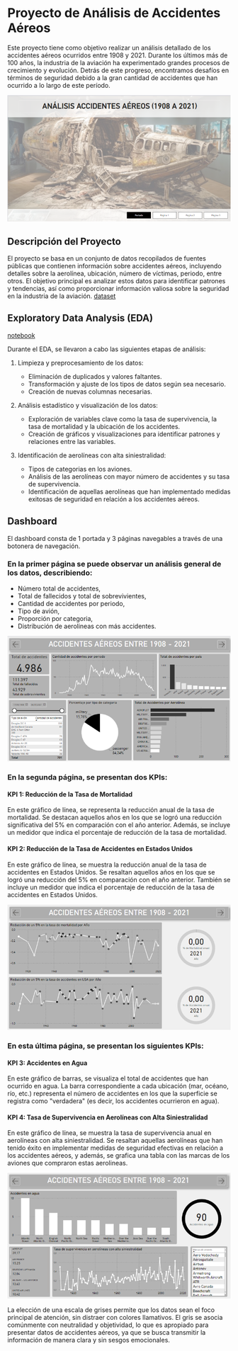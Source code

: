 # Proyecto de Análisis de Accidentes Aéreos

Este proyecto tiene como objetivo realizar un análisis detallado de los accidentes aéreos ocurridos entre 1908 y 2021. Durante los últimos más de 100 años, la industria de la aviación ha experimentado grandes procesos de crecimiento y evolución. Detrás de este progreso, encontramos desafíos en términos de seguridad debido a la gran cantidad de accidentes que han ocurrido a lo largo de este período.

![Logo](https://github.com/agusvaldes/PI2-accidentes-aereos/blob/main/Imagenes_dashboard/portada.png)

## Descripción del Proyecto

El proyecto se basa en un conjunto de datos recopilados de fuentes públicas que contienen información sobre accidentes aéreos, incluyendo detalles sobre la aerolínea, ubicación, número de víctimas, periodo, entre otros. El objetivo principal es analizar estos datos para identificar patrones y tendencias, así como proporcionar información valiosa sobre la seguridad en la industria de la aviación. 
[dataset](https://github.com/agusvaldes/PI2-accidentes-aereos/blob/main/AccidentesAviones.csv)

## Exploratory Data Analysis (EDA) 
[notebook](https://github.com/agusvaldes/PI2-accidentes-aereos/blob/main/PI_DataAnalytics.ipynb)

Durante el EDA, se llevaron a cabo las siguientes etapas de análisis:

1. Limpieza y preprocesamiento de los datos:
   - Eliminación de duplicados y valores faltantes.
   - Transformación y ajuste de los tipos de datos según sea necesario.
   - Creación de nuevas columnas necesarias.
   
2. Análisis estadístico y visualización de los datos:
   - Exploración de variables clave como la tasa de supervivencia, la tasa de mortalidad y la ubicación de los accidentes.
   - Creación de gráficos y visualizaciones para identificar patrones y relaciones entre las variables.

3. Identificación de aerolíneas con alta siniestralidad:
   - Tipos de categorias en los aviones.
   - Análisis de las aerolíneas con mayor número de accidentes y su tasa de supervivencia.
   - Identificación de aquellas aerolíneas que han implementado medidas exitosas de seguridad en relación a los accidentes aéreos.
   
## Dashboard

El dashboard consta de 1 portada y 3 páginas navegables a través de una botonera de navegación.

### En la primer página se puede observar un análisis general de los datos, describiendo:

* Número total de accidentes,
* Total de fallecidos y total de sobrevivientes,
* Cantidad de accidentes por periodo,
* Tipo de avión, 
* Proporción por categoria,
* Distribución de aerolineas con más accidentes.

![Logo](https://github.com/agusvaldes/PI2-accidentes-aereos/blob/main/Imagenes_dashboard/pag1.png)



### En la segunda página, se presentan dos KPIs:

#### KPI 1: Reducción de la Tasa de Mortalidad

En este gráfico de línea, se representa la reducción anual de la tasa de mortalidad. Se destacan aquellos años en los que se logró una reducción significativa del 5% en comparación con el año anterior. Además, se incluye un medidor que indica el porcentaje de reducción de la tasa de mortalidad.

#### KPI 2: Reducción de la Tasa de Accidentes en Estados Unidos

En este gráfico de línea, se muestra la reducción anual de la tasa de accidentes en Estados Unidos. Se resaltan aquellos años en los que se logró una reducción del 5% en comparación con el año anterior. También se incluye un medidor que indica el porcentaje de reducción de la tasa de accidentes en Estados Unidos.

![Logo](https://github.com/agusvaldes/PI2-accidentes-aereos/blob/main/Imagenes_dashboard/pag2.png)



### En esta última página, se presentan los siguientes KPIs:

#### KPI 3: Accidentes en Agua

En este gráfico de barras, se visualiza el total de accidentes que han ocurrido en agua. La barra correspondiente a cada ubicación (mar, océano, río, etc.) representa el número de accidentes en los que la superficie se registra como "verdadera" (es decir, los accidentes ocurrieron en agua).

#### KPI 4: Tasa de Supervivencia en Aerolíneas con Alta Siniestralidad

En este gráfico de línea, se muestra la tasa de supervivencia anual en aerolíneas con alta siniestralidad. Se resaltan aquellas aerolíneas que han tenido éxito en implementar medidas de seguridad efectivas en relación a los accidentes aéreos, y además, se grafica una tabla con las marcas de los aviones que compraron estas aerolineas.

![Logo](https://github.com/agusvaldes/PI2-accidentes-aereos/blob/main/Imagenes_dashboard/pag3.png)


La elección de una escala de grises permite que los datos sean el foco principal de atención, sin distraer con colores llamativos. El gris se asocia comúnmente con neutralidad y objetividad, lo que es apropiado para presentar datos de accidentes aéreos, ya que se busca transmitir la información de manera clara y sin sesgos emocionales.
